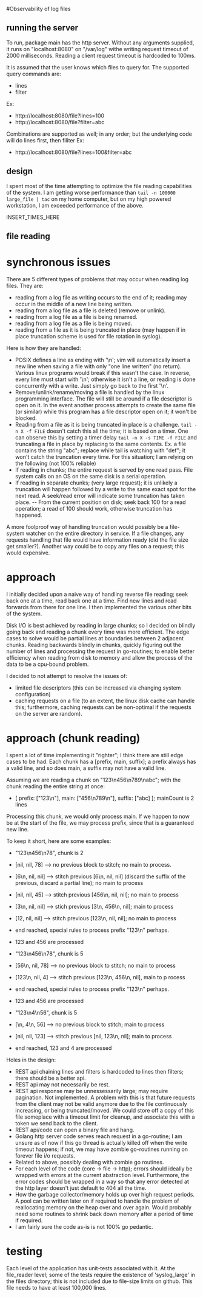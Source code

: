 #Observability of log files

## running the server
To run, package main has the http server.
Without any arguments supplied, it runs on "localhost:8080" on "/var/log" withe writing request timeout of 2000 milliseconds. Reading a client request timeout is hardcoded to 100ms. 

It is assumed that the user knows which files to query for.
The supported query commands are:
- lines
- filter

Ex: 
- http://localhost:8080/file?lines=100
- http://localhost:8080/file?filter=abc

Combinations are supported as well; in any order; but the underlying code will do lines first, then filiter
Ex:
- http://localhost:8080/file?lines=100&filter=abc

## design
I spent most of the time attempting to optimize the file reading capabilities of the system.
I am getting worse performance than `tail -n 100000 large_file | tac` on my home computer, but on my high powered workstation, I am exceeded performance of the above.

INSERT_TIMES_HERE

## file reading
# synchronous issues
There are 5 different types of problems that may occur when reading log files. They are:
- reading from a log file as writing occurs to the end of it; reading may occur in the middle of a new line being written.
- reading from a log file as a file is deleted (remove or unlink).
- reading from a log file as a file is being renamed.
- reading from a log file as a file is being moved.
- reading from a file as it is being truncated in place (may happen if in place truncation scheme is used for file rotation in syslog).

Here is how they are handled:
- POSIX defines a line as ending with '\n'; vim will automatically insert a new line when saving a file with only "one line written" (no return). Various linux programs would break if this wasn't the case. In reverse, every line must start with '\n'; otherwise it isn't a line, or reading is done concurrently with a write. Just simply go back to the first '\n'.
- Remove/unlink/rename/moving a file is handled by the linux programming interface. The file will still be around if a file descriptor is open on it. In the event another process attempts to create the same file (or similar) while this program has a file descriptor open on it; it won't be blocked.
- Reading from a file as it is being truncated in place is a challenge. `tail -n X -f FILE` doesn't catch this all the time; it is based on a timer. One can observe this by setting a timer delay `tail -n X -s TIME -f FILE` and truncating a file in place by replacing to the same contents. Ex. a file contains the string "abc"; replace while tail is watching with "def"; it won't catch the truncation every time. For this situation; I am relying on the following (not 100% reliable)
- If reading in chunks; the entire request is served by one read pass. File system calls on an OS on the same disk is a serial operation.
- If reading in separate chunks; (very large request); it is unlikely a truncation will happen followed by a write to the same exact spot for the next read. A seek/read error will indicate some truncation has taken place.
-- From the current position on disk; seek back 100 for a read operation; a read of 100 should work, otherwise truncation has happened.

A more foolproof way of handling truncation would possibly be a file-system watcher on the entire directory in service. If a file changes, any requests handling that file would have information ready (did the file size get smaller?). Another way could be to copy any files on a request; this would expensive.

# approach
I initially decided upon a naive way of handling reverse file reading; seek back one at a time, read back one at a time. Find new lines and read forwards from there for one line. I then implemented the various other bits of the system.

Disk I/O is best achieved by reading in large chunks; so I decided on blindly going back and reading a chunk every time was more efficient. The edge cases to solve would be partial lines at boundaries between 2 adjacent chunks. Reading backwards blindly in chunks, quickly figuring out the number of lines and processing the request in go-routines; to enable better efficiency when reading from disk to memory and allow the process of the data to be a cpu-bound problem.

I decided to not attempt to resolve the issues of:
- limited file descriptors (this can be increased via changing system configuration)
- caching requests on a file (to an extent, the linux disk cache can handle this; furthermore, caching requests can be non-optimal if the requests on the server are random).

# approach (chunk reading)
I spent a lot of time implementing it "righter"; I think there are still edge cases to be had.
Each chunk has a [prefix, main, suffix]; a prefix always has a valid line, and so does main, a suffix may not have a valid line.

Assuming we are reading a chunk on "123\n456\n789\nabc"; with the chunk reading the entire string at once:
- [ prefix: ["123\n"], main: ["456\n789\n"], suffix: ["abc] ]; mainCount is 2 lines

Processing this chunk, we would only process main. If we happen to now be at the start of the file, we may process prefix, since that is a guaranteed new line.

To keep it short, here are some examples:
- "123\n456\n78", chunk is 2
- [nil, nil, 78] --> no previous block to stitch; no main to process.
- [6\n, nil, nil] --> stitch previous [6\n, nil, nil] (discard the suffix of the previous, discard a partial line); no main to process
- [nil, nil, 45] --> stitch previous [456\n, nil, nil]; no main to process
- [3\n, nil, nil] --> stich previous [3\n, 456\n, nil]; main to process
- [12, nil, nil] --> stitch previous [123\n, nil, nil]; no main to process
- end reached, special rules to process prefix "123\n" perhaps.
- 123 and 456 are processed

- "123\n456\n78", chunk is 5
- [56\n, nil, 78] --> no previous block to stitch; no main to process
- [123\n, nil, 4] --> stitch previous [123\n, 456\n, nil], main to p rocess
- end reached, special rules to process prefix "123\n" perhaps.
- 123 and 456 are processed

- "123\n4\n56", chunk is 5
- [\n, 4\n, 56] --> no previous block to stitch; main to process
- [nil, nil, 123] --> stitch previous [nil, 123\n, nil]; main to process
- end reached, 123 and 4 are processed

Holes in the design:
- REST api chaining lines and filters is hardcoded to lines then filters; there should be a better api.
- REST api may not necessarily be rest.
- REST api response may be unnessessarily large; may require pagination. Not implemented. A problem with this is that future requests from the client may not be valid anymore due to the file continuously increasing, or being truncated/moved. We could store off a copy of this file someplace with a timeout limit for cleanup, and associate this with a token we send back to the client.
- REST api/code can open a binary file and hang.
- Golang http server code serves reach request in a go-routine; I am unsure as of now if this go thread is actually killed off when the write timeout happens; if not, we may have zombie go-routines running on forever file i/o requests.
- Related to above, possibly dealing with zombie go routines.
- For each level of the code (core -> file -> http); errors should ideally be wrapped with errors at the current abstraction level. Furthermore, the error codes should be wrapped in a way so that any error detected at the http layer doesn't just default to 404 all the time.
- How the garbage collector/memory holds up over high request periods. A pool can be written later on if required to handle the problem of reallocating memory on the heap over and over again. Would probably need some routines to shrink back down memory after a period of time if required.
- I am fairly sure the code as-is is not 100% go pedantic.

# testing
Each level of the application has unit-tests associated with it. At the file_reader level; some of the tests require the existence of 'syslog_large' in the files directory; this is not included due to file-size limits on github. This file needs to have at least 100,000 lines.

